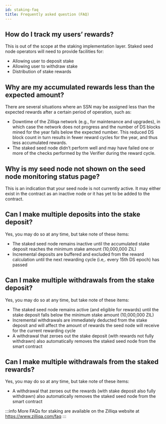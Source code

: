 ```yaml
---
id: staking-faq
title: Frequently asked question (FAQ)
---
```


## How do I track my users’ rewards? 

This is out of the scope at the staking implementation layer. Staked seed node operators will need to provide facilities for:
- Allowing user to deposit stake 
- Allowing user to withdraw stake 
- Distribution of stake rewards


## Why are my accumulated rewards less than the expected amount?

There are several situations where an SSN may be assigned less than the expected rewards after a certain period of operation, such as:

- Downtime of the Zilliqa network (e.g., for maintenance and upgrades), in which case the network does not progress and the number of DS blocks mined for the year falls below the expected number. This reduced DS block count in turn results in fewer reward cycles for the year, and thus less accumulated rewards.
- The staked seed node didn’t perform well and may have failed one or more of the checks performed by the Verifier during the reward cycle.

## Why is my seed node not shown on the seed node monitoring status page?

This is an indication that your seed node is not currently active. It may either exist in the contract as an inactive node or it has yet to be added to the contract.

## Can I make multiple deposits into the stake deposit?

Yes, you may do so at any time, but take note of these items:
- The staked seed node remains inactive until the accumulated stake deposit reaches the minimum stake amount (10,000,000 ZIL)
- Incremental deposits are buffered and excluded from the reward calculation until the next rewarding cycle (i.e,. every 15th DS epoch) has passed

## Can I make multiple withdrawals from the stake deposit?

Yes, you may do so at any time, but take note of these items:
- The staked seed node remains active (and eligible for rewards) until the stake deposit falls below the minimum stake amount (10,000,000 ZIL)
- Incremental withdrawals are immediately deducted from the stake deposit and will affect the amount of rewards the seed node will receive for the current rewarding cycle
- A withdrawal that zeroes out the stake deposit (with rewards not fully withdrawn) also automatically removes the staked seed node from the smart contract

## Can I make multiple withdrawals from the staked rewards?

Yes, you may do so at any time, but take note of these items:
- A withdrawal that zeroes out the rewards (with stake deposit also fully withdrawn) also automatically removes the staked seed node from the smart contract

:::info
More FAQs for staking are available on the Zilliqa website at https://www.zilliqa.com/faq
::: 